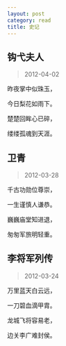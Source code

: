 ```yaml
---
layout: post
category: read
title: 史记
---
```


## 钩弋夫人 ##

> 2012-04-02

昨夜掌中似珠玉，

今日梨花如雨下。

楚楚回眸心已碎，

缕缕孤魂到天涯。

## 卫青 ##

> 2012-03-28

千古功勋位尊崇，

一生谨慎人谦恭。

巍巍庙堂知进退，

匆匆军旅明轻重。

## 李将军列传 ##

> 2012-03-24

万里蓝天白云远，

一刀碧血滴甲胄。

龙城飞将容易老，

边关李广难封侯。